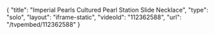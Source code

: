 {
    "title": "Imperial Pearls Cultured Pearl Station Slide Necklace",
    "type": "solo",
    "layout": "iframe-static",
    "videoId": "112362588",
    "url": "\/tvpembed\/112362588"
}